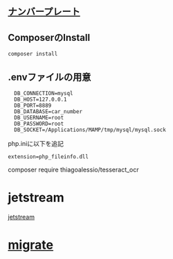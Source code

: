 ## [ナンバープレート](https://www.airia.or.jp/info/number/01.html)

## ComposerのInstall

``` composer install ```

## .envファイルの用意

``` 
  DB_CONNECTION=mysql
  DB_HOST=127.0.0.1
  DB_PORT=8889
  DB_DATABASE=car_number
  DB_USERNAME=root
  DB_PASSWORD=root
  DB_SOCKET=/Applications/MAMP/tmp/mysql/mysql.sock
```

php.iniに以下を追記
```
extension=php_fileinfo.dll
```

composer require thiagoalessio/tesseract_ocr

# jetstream

[jetstream](https://qiita.com/manbolila/items/498aae00f3574c72f031)

# [migrate](https://qiita.com/manbolila/items/c19735438affefbfbe69)